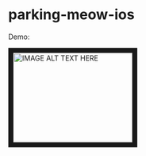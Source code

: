 # parking-meow-ios

Demo:

<a href="http://www.youtube.com/watch?feature=player_embedded&v=RP6aUdBZ9Og
" target="_blank"><img src="http://img.youtube.com/vi/RP6aUdBZ9Og/1.jpg" 
alt="IMAGE ALT TEXT HERE" width="240" height="180" border="10" /></a>
